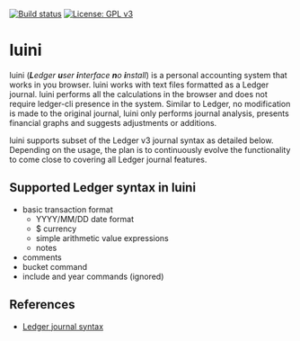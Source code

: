 [![Build status](https://travis-ci.org/abtechbit/lui.svg?branch=master)](https://travis-ci.org/abtechbit/lui)
[![License: GPL v3](https://img.shields.io/badge/License-GPL%20v3-blue.svg)](https://www.gnu.org/licenses/gpl-3.0)

# luini

luini (_**L**edger **u**ser **i**nterface **n**o **i**nstall_) is a personal accounting system that works in you browser. luini works with text files formatted as a Ledger journal. 
luini performs all the calculations in the browser and does not require ledger-cli presence in the system. Similar to Ledger, 
no modification is made to the original journal, luini only performs journal analysis, presents financial graphs and suggests 
adjustments or additions. 

luini supports subset of the Ledger v3 journal syntax as detailed below. Depending on the usage, the plan is to
continuously evolve the functionality to come close to covering all Ledger journal features. 


## Supported Ledger syntax in luini
- basic transaction format
  - YYYY/MM/DD date format
  - $ currency
  - simple arithmetic value expressions
  - notes
- comments
- bucket command
- include and year commands (ignored)



## References
- [Ledger journal syntax](http://ledger-cli.org/3.0/doc/ledger3.html)


